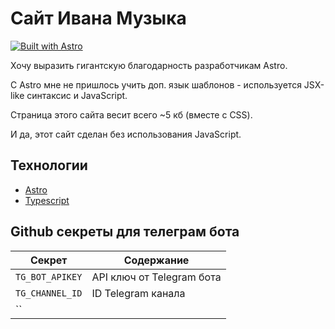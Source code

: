 # Сайт Ивана Музыка

[![Built with Astro](https://astro.badg.es/v1/built-with-astro.svg)](https://astro.build)

Хочу выразить гигантскую благодарность разработчикам Astro.

С Astro мне не пришлось учить доп. язык шаблонов - используется JSX-like синтаксис и JavaScript.

Страница этого сайта весит всего ~5 кб (вместе с CSS).

И да, этот сайт сделан без использования JavaScript.

## Технологии

- [Astro](https://astro.build/)
- [Typescript](https://www.typescriptlang.org/)

## Github секреты для телеграм бота

| Секрет          | Содержание                |
| --------------- | ------------------------- |
| `TG_BOT_APIKEY` | API ключ от Telegram бота |
| `TG_CHANNEL_ID` | ID Telegram канала        |
| ``              |                           |

